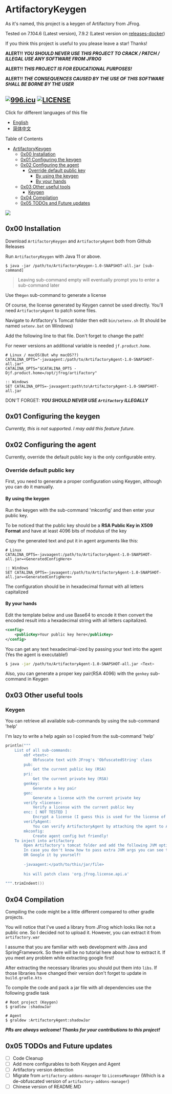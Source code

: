 # ArtifactoryKeygen

As it's named, this project is a keygen of Artifactory from JFrog.

Tested on 7.104.6 (Latest version), 7.9.2 (Latest version on [releases-docker](https://releases-docker.jfrog.io/))

If you think this project is useful to you please leave a star! Thanks!

**ALERT!! _YOU SHOULD NEVER USE THIS PROJECT TO CRACK / PATCH / ILLEGAL USE ANY SOFTWARE FROM JFROG_**

**ALERT!! _THIS PROJECT IS FOR EDUCATIONAL PURPOSES!_**

**ALERT!! _THE CONSEQUENCES CAUSED BY THE USE OF THIS SOFTWARE SHALL BE BORNE BY THE USER_**

[![996.icu](https://img.shields.io/badge/link-996.icu-red.svg)](https://996.icu)
[![LICENSE](https://img.shields.io/badge/license-Anti%20996-blue.svg)](https://github.com/996icu/996.ICU/blob/master/LICENSE)
---

Click for different languages of this file

- [English](README.MD)
- [简体中文](README_CN.MD)

Table of Contents

- [ArtifactoryKeygen](#artifactorykeygen)
  - [0x00 Installation](#0x00-installation)
  - [0x01 Configuring the keygen](#0x01-configuring-the-keygen)
  - [0x02 Configuring the agent](#0x02-configuring-the-agent)
    - [Override default public key](#override-default-public-key)
      - [By using the keygen](#by-using-the-keygen)
      - [By your hands](#by-your-hands)
  - [0x03 Other useful tools](#0x03-other-useful-tools)
    - [Keygen](#keygen)
  - [0x04 Compilation](#0x04-compilation)
  - [0x05 TODOs and Future updates](#0x05-todos-and-future-updates)

![](imgs/Success.png)

## 0x00 Installation

Download `ArtifactoryKeygen` and `ArtifactoryAgent` both from Github Releases

Run `ArtifactoryKeygen` with Java 11 or above.

```shell
$ java -jar /path/to/ArtifactoryKeygen-1.0-SNAPSHOT-all.jar [sub-command]
```

> Leaving sub-command empty will eventually prompt you to enter a sub-command later

Use the`gen` sub-command to generate a license

Of course, the license generated by Keygen cannot be used directly.
You'll need `ArtifactoryAgent` to patch some files.

Navigate to Artifactory's Tomcat folder then edit `bin/setenv.sh` (It should be named `setenv.bat` on Windows)

Add the following line to that file. Don't forget to change the path!

For newer versions an additional variable is needed `jf.product.home`.

```shell
# Linux / macOS(But why macOS??)
CATALINA_OPTS="-javaagent:/path/to/ArtifactoryAgent-1.0-SNAPSHOT-all.jar"
CATALINA_OPTS="$CATALINA_OPTS -Djf.product.home=/opt/jfrog/artifactory"
```

```batch
:: Windows
SET CATALINA_OPTS=-javaagent:path\to\ArtifactoryAgent-1.0-SNAPSHOT-all.jar
```

DON'T FORGET: **_YOU SHOULD NEVER USE `Artifactory` ILLEGALLY_**

## 0x01 Configuring the keygen

*Currently, this is not supported. I may add this feature future.*

## 0x02 Configuring the agent

Currently, override the default public key is the only configurable entry.

### Override default public key

First, you need to generate a proper configuration using Keygen, although you can do it manually.

#### By using the keygen

Run the keygen with the sub-command 'mkconfig' and then enter your public key.

To be noticed that the public key should be a **RSA Public Key in X509 Format**
and have at least 4096 bits of modulus of the key

Copy the generated text and put it in agent arguments like this:

```shell
# Linux
CATALINA_OPTS=-javaagent:/path/to/ArtifactoryAgent-1.0-SNAPSHOT-all.jar=<GeneratedConfigHere>
```

```batch
:: Windows
SET CATALINA_OPTS=-javaagent:/path/to/ArtifactoryAgent-1.0-SNAPSHOT-all.jar=<GeneratedConfigHere>
```

The configuration should be in hexadecimal format with all letters capitalized

#### By your hands

Edit the template below and use Base64 to encode it then convert the encoded result into a hexadecimal string with all letters capitalized.

```XML
<config>
    <publicKey>Your public key here</publicKey>
</config>
```

You can get any text hexadecimal-ized by passing your text into the agent (Yes the agent is executable!)

```bash
$ java -jar /path/to/ArtifactoryAgent-1.0-SNAPSHOT-all.jar <Text>
```

Also, you can generate a proper key pair(RSA 4096) with the `genkey` sub-command in Keygen

## 0x03 Other useful tools

### Keygen

You can retrieve all available sub-commands by using the sub-command 'help'

I'm lazy to write a help again so I copied from the sub-command 'help'

```kotlin
println("""
    List of all sub-commands:
        obf <text>:
            Obfuscate text with JFrog's 'ObfuscatedString' class
        pub:
            Get the current public key (RSA)
        pri:
            Get the current private key (RSA)
        genkey:
            Generate a key pair
        gen:
            Generate a license with the current private key
        verify <license>:
            Verify a license with the current public key
        enc: [ NOT TESTED ]
            Encrypt a license (I guess this is used for the license of the old version)
        verifyAgent:
            You can verify ArtifactoryAgent by attaching the agent to ArtifactoryKeygen
        mkconfig:
            Create agent config but friendly!
    To inject into artifactory
        Open Artifactory's tomcat folder and add the following JVM options to tomcat.
        In case you don't know how to pass extra JVM args you can see the README of this project
        OR Google it by yourself!
        
        -javaagent:</path/to/this/jar/file>
        
        his will patch class 'org.jfrog.license.api.a'
                    
""".trimIndent())
```

## 0x04 Compilation

Compiling the code might be a little different compared to other gradle projects.

You will notice that I've used a library from JFrog which looks like not a public one.
So I decided not to upload it. However, you can extract it from `artifactory.war`

I assume that you are familiar with web development with Java and SpringFramework.
So there will be no tutorial here about how to extract it.
If you meet any problem while extracting google first!

After extracting the necessary libraries you should put them into `libs`.
If those libraries have changed their version don't forget to update in `build.gradle.kts`

To compile the code and pack a jar file with all dependencies use the following gradle task

```shell
# Root project (Keygen)
$ gradlew :shadowJar
```

```shell
# Agent
$ graldew :ArtifactoryAgent:shadowJar
```

**_PRs are always welcome! Thanks for your contributions to this project!_**

## 0x05 TODOs and Future updates

- [ ] Code Cleanup
- [ ] Add more configurables to both Keygen and Agent
- [ ] Artifactory version detection
- [ ] Migrate from `artifactory-addons-manager` to `LicenseManager` (Which is a de-obfuscated version of `artifactory-addons-manager`)
- [ ] Chinese version of README.MD
